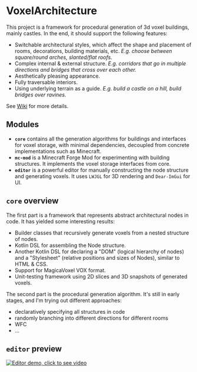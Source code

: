 # VoxelArchitecture

This project is a framework for procedural generation of 3d voxel buildings, mainly castles. In the end, it should support the following features:
* Switchable architectural styles, which affect the shape and placement of rooms, decorations, building materials, etc. _E.g. choose between square/round arches, slanted/flat roofs._
* Complex internal & external structure. _E.g. corridors that go in multiple directions and bridges that cross over each other._
* Aesthetically pleasing appearance.
* Fully traversable interiors.
* Using underlying terrain as a guide. _E.g. build a castle on a hill, build bridges over ravines._

See [Wiki](https://github.com/Hunternif/VoxelArchitecture/wiki) for more details.

## Modules

* **`core`** contains all the generation algorithms for buildings and interfaces for voxel storage, with minimal dependencies, decoupled from concrete implementations such as Minecraft.
* **`mc-mod`** is a Minecraft Forge Mod for experimenting with building structures. It implements the voxel storage interfaces from core.
* **`editor`** is a powerful editor for manually constructing the node structure and generating voxels. It uses `LWJGL` for 3D rendering and `Dear-ImGui` for UI.


## `core` overview

The first part is a framework that represents abstract architectural nodes in code. It has yielded some interesting results:
* Builder classes that recursively generate voxels from a nested structure of nodes.
* Kotlin DSL for assembling the Node structure.
* Another Kotlin DSL for declaring a "DOM" (logical hierarchy of nodes) and a "Stylesheet" (relative positions and sizes of Nodes), similar to HTML & CSS.
* Support for MagicaVoxel VOX format.
* Unit-testing framework using 2D slices and 3D snapshots of generated voxels.

The second part is the procedural generation algorithm. It's still in early stages, and I'm trying out different approaches:
* declaratively specifying all structures in code
* randomly branching into different directions for different rooms
* WFC
* ...

## `editor` preview

[![Editor demo, click to see video](https://drive.google.com/uc?id=1Ur1-t52ME9Ok0qzZsVWvDeB8PInjo2bq)](https://video.twimg.com/ext_tw_video/1495597787773386754/pu/vid/1008x604/l7ox57HoSsarY-mF.mp4?tag=12)
